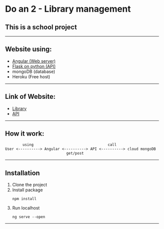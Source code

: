 # Do an 2 - Library management
## This is a school project

<hr>

## Website using:
- [Angular (Web server)](https://github.com/ken2057/DoAn2_2019)
- [Flask on python (API)](https://github.com/ken2057/DoAn2_2019_api)
- mongoDB (database)
- Heroku (Free host)

<hr>

## Link of Website: 
- [Library](https://library-project-2.herokuapp.com/)
- [API](https://library-project-2-api.herokuapp.com/)

<hr>

## How it work:

```
        using                                  call
User <----------> Angular <----------> API <----------> cloud mongoDB
                            get/post
```

<hr>

## Installation
1. Clone the project
2. Install package
    ```
    npm install
    ```
3. Run localhost
    ```
    ng serve --open
    ```

<hr>